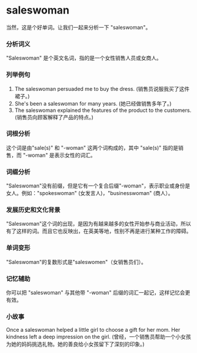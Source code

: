 # saleswoman

当然，这是个好单词。让我们一起来分析一下 "saleswoman"。

  

### 分析词义

  

"Saleswoman" 是个英文名词，指的是一个女性销售人员或女商人。

  

### 列举例句

  

1.  The saleswoman persuaded me to buy the dress. (销售员说服我买了这件裙子。)
2.  She's been a saleswoman for many years. (她已经做销售多年了。)
3.  The saleswoman explained the features of the product to the customers. (销售员向顾客解释了产品的特点。)

  

### 词根分析

  

这个词是由"sale(s)" 和 "-woman" 这两个词构成的，其中 "sale(s)" 指的是销售，而 "-woman" 是表示女性的词汇。

  

### 词缀分析

  

"Saleswoman"没有前缀，但是它有一个复合后缀"-woman"，表示职业或身份是女人。例如："spokeswoman" (女发言人)，"businesswoman" (商人）。

  

### 发展历史和文化背景

  

"Saleswoman"这个词的出现，是因为有越来越多的女性开始参与商业活动，所以有了这样的词。而且它也反映出，在英美等地，性别不再是进行某种工作的障碍。

  

### 单词变形

  

"Saleswoman"的复数形式是"saleswomen"（女销售员们）。

  

### 记忆辅助

  

你可以把 "saleswoman" 与其他带 "-woman" 后缀的词汇一起记，这样记忆会更有效。

  

### 小故事

  

Once a saleswoman helped a little girl to choose a gift for her mom. Her kindness left a deep impression on the girl. (曾经，一个销售员帮助一个小女孩为她的妈妈挑选礼物。她的善良给小女孩留下了深刻的印象。)
